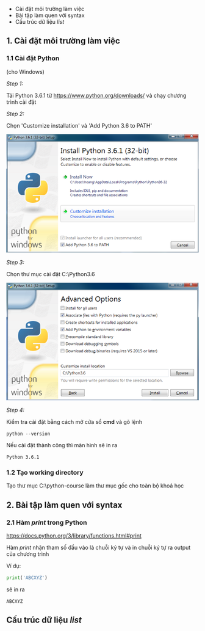 
* Cài đặt môi trường làm việc
* Bài tập làm quen với syntax
* Cấu trúc dữ liệu *list*


## 1. Cài đặt môi trường làm việc

### 1.1 Cài đặt Python

(cho Windows)

*Step 1:*

Tải Python 3.6.1 từ https://www.python.org/downloads/ và chạy chương trình cài đặt

*Step 2:*

Chọn 'Customize installation' và 'Add Python 3.6 to PATH'

![](https://raw.githubusercontent.com/mto/python-course/master/Session1/install_python_1.png)

*Step 3:*

Chọn thư mục cài đặt C:\Python3.6

![](https://raw.githubusercontent.com/mto/python-course/master/Session1/install_python_2.png)

*Step 4:*

Kiểm tra cài đặt bằng cách mở cửa sổ **cmd** và gõ lệnh

```shell
python --version
```

Nếu cài đặt thành công thì màn hình sẽ in ra

```shell
Python 3.6.1
```

### 1.2 Tạo working directory

Tạo thư mục C:\python-course làm thư mục gốc cho toàn bộ khoá học

## 2. Bài tập làm quen với syntax


### 2.1 Hàm *print* trong Python

https://docs.python.org/3/library/functions.html#print

Hàm *print* nhận tham số đầu vào là chuỗi ký tự và in chuỗi ký tự ra output của chương trình

Ví dụ:

```python
print('ABCXYZ')
```

sẽ in ra

```shell
ABCXYZ
```


## Cấu trúc dữ liệu *list*